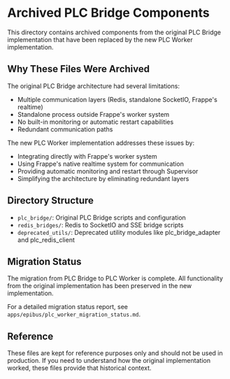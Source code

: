 # Archived PLC Bridge Components

This directory contains archived components from the original PLC Bridge implementation that have been replaced by the new PLC Worker implementation.

## Why These Files Were Archived

The original PLC Bridge architecture had several limitations:
- Multiple communication layers (Redis, standalone SocketIO, Frappe's realtime)
- Standalone process outside Frappe's worker system
- No built-in monitoring or automatic restart capabilities
- Redundant communication paths

The new PLC Worker implementation addresses these issues by:
- Integrating directly with Frappe's worker system
- Using Frappe's native realtime system for communication
- Providing automatic monitoring and restart through Supervisor
- Simplifying the architecture by eliminating redundant layers

## Directory Structure

- `plc_bridge/`: Original PLC Bridge scripts and configuration
- `redis_bridges/`: Redis to SocketIO and SSE bridge scripts
- `deprecated_utils/`: Deprecated utility modules like plc_bridge_adapter and plc_redis_client

## Migration Status

The migration from PLC Bridge to PLC Worker is complete. All functionality from the original implementation has been preserved in the new implementation.

For a detailed migration status report, see `apps/epibus/plc_worker_migration_status.md`.

## Reference

These files are kept for reference purposes only and should not be used in production. If you need to understand how the original implementation worked, these files provide that historical context.